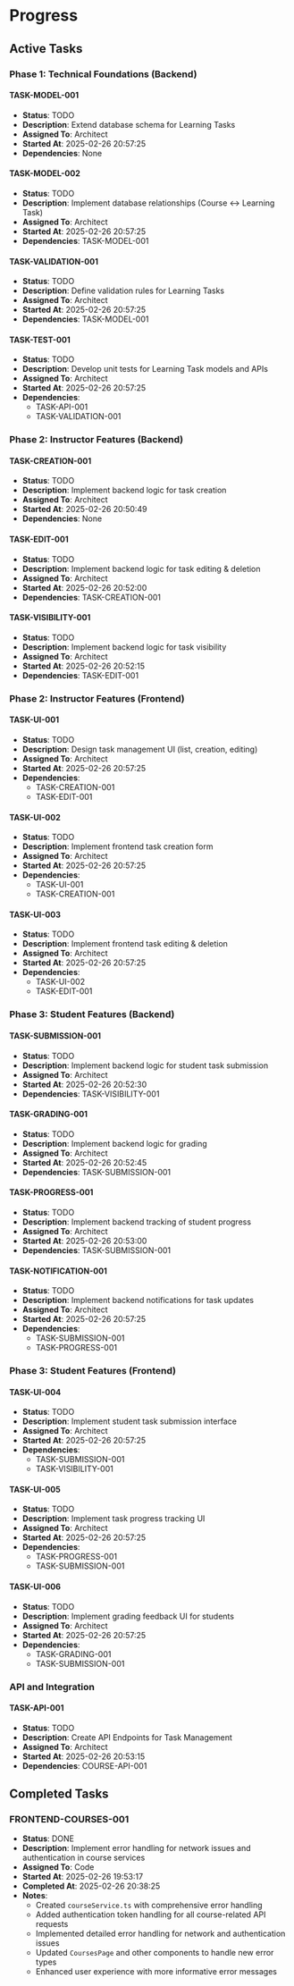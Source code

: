# Progress

## Active Tasks

### Phase 1: Technical Foundations (Backend)

#### TASK-MODEL-001
- **Status**: TODO
- **Description**: Extend database schema for Learning Tasks
- **Assigned To**: Architect
- **Started At**: 2025-02-26 20:57:25
- **Dependencies**: None

#### TASK-MODEL-002
- **Status**: TODO
- **Description**: Implement database relationships (Course ↔ Learning Task)
- **Assigned To**: Architect
- **Started At**: 2025-02-26 20:57:25
- **Dependencies**: TASK-MODEL-001

#### TASK-VALIDATION-001
- **Status**: TODO
- **Description**: Define validation rules for Learning Tasks
- **Assigned To**: Architect
- **Started At**: 2025-02-26 20:57:25
- **Dependencies**: TASK-MODEL-001

#### TASK-TEST-001
- **Status**: TODO
- **Description**: Develop unit tests for Learning Task models and APIs
- **Assigned To**: Architect
- **Started At**: 2025-02-26 20:57:25
- **Dependencies**: 
  - TASK-API-001
  - TASK-VALIDATION-001

### Phase 2: Instructor Features (Backend)

#### TASK-CREATION-001
- **Status**: TODO
- **Description**: Implement backend logic for task creation
- **Assigned To**: Architect
- **Started At**: 2025-02-26 20:50:49
- **Dependencies**: None

#### TASK-EDIT-001
- **Status**: TODO
- **Description**: Implement backend logic for task editing & deletion
- **Assigned To**: Architect
- **Started At**: 2025-02-26 20:52:00
- **Dependencies**: TASK-CREATION-001

#### TASK-VISIBILITY-001
- **Status**: TODO
- **Description**: Implement backend logic for task visibility
- **Assigned To**: Architect
- **Started At**: 2025-02-26 20:52:15
- **Dependencies**: TASK-EDIT-001

### Phase 2: Instructor Features (Frontend)

#### TASK-UI-001
- **Status**: TODO
- **Description**: Design task management UI (list, creation, editing)
- **Assigned To**: Architect
- **Started At**: 2025-02-26 20:57:25
- **Dependencies**: 
  - TASK-CREATION-001
  - TASK-EDIT-001

#### TASK-UI-002
- **Status**: TODO
- **Description**: Implement frontend task creation form
- **Assigned To**: Architect
- **Started At**: 2025-02-26 20:57:25
- **Dependencies**: 
  - TASK-UI-001
  - TASK-CREATION-001

#### TASK-UI-003
- **Status**: TODO
- **Description**: Implement frontend task editing & deletion
- **Assigned To**: Architect
- **Started At**: 2025-02-26 20:57:25
- **Dependencies**: 
  - TASK-UI-002
  - TASK-EDIT-001

### Phase 3: Student Features (Backend)

#### TASK-SUBMISSION-001
- **Status**: TODO
- **Description**: Implement backend logic for student task submission
- **Assigned To**: Architect
- **Started At**: 2025-02-26 20:52:30
- **Dependencies**: TASK-VISIBILITY-001

#### TASK-GRADING-001
- **Status**: TODO
- **Description**: Implement backend logic for grading
- **Assigned To**: Architect
- **Started At**: 2025-02-26 20:52:45
- **Dependencies**: TASK-SUBMISSION-001

#### TASK-PROGRESS-001
- **Status**: TODO
- **Description**: Implement backend tracking of student progress
- **Assigned To**: Architect
- **Started At**: 2025-02-26 20:53:00
- **Dependencies**: TASK-SUBMISSION-001

#### TASK-NOTIFICATION-001
- **Status**: TODO
- **Description**: Implement backend notifications for task updates
- **Assigned To**: Architect
- **Started At**: 2025-02-26 20:57:25
- **Dependencies**: 
  - TASK-SUBMISSION-001
  - TASK-PROGRESS-001

### Phase 3: Student Features (Frontend)

#### TASK-UI-004
- **Status**: TODO
- **Description**: Implement student task submission interface
- **Assigned To**: Architect
- **Started At**: 2025-02-26 20:57:25
- **Dependencies**: 
  - TASK-SUBMISSION-001
  - TASK-VISIBILITY-001

#### TASK-UI-005
- **Status**: TODO
- **Description**: Implement task progress tracking UI
- **Assigned To**: Architect
- **Started At**: 2025-02-26 20:57:25
- **Dependencies**: 
  - TASK-PROGRESS-001
  - TASK-SUBMISSION-001

#### TASK-UI-006
- **Status**: TODO
- **Description**: Implement grading feedback UI for students
- **Assigned To**: Architect
- **Started At**: 2025-02-26 20:57:25
- **Dependencies**: 
  - TASK-GRADING-001
  - TASK-SUBMISSION-001

### API and Integration

#### TASK-API-001
- **Status**: TODO
- **Description**: Create API Endpoints for Task Management
- **Assigned To**: Architect
- **Started At**: 2025-02-26 20:53:15
- **Dependencies**: COURSE-API-001

## Completed Tasks

### FRONTEND-COURSES-001
- **Status**: DONE
- **Description**: Implement error handling for network issues and authentication in course services
- **Assigned To**: Code
- **Started At**: 2025-02-26 19:53:17
- **Completed At**: 2025-02-26 20:38:25
- **Notes**: 
  - Created `courseService.ts` with comprehensive error handling
  - Added authentication token handling for all course-related API requests
  - Implemented detailed error handling for network and authentication issues
  - Updated `CoursesPage` and other components to handle new error types
  - Enhanced user experience with more informative error messages
